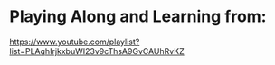 # Playing Along and Learning from:
https://www.youtube.com/playlist?list=PLAqhIrjkxbuWI23v9cThsA9GvCAUhRvKZ